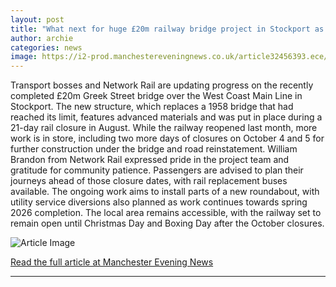 ```yaml
---
layout: post
title: "What next for huge £20m railway bridge project in Stockport as new update issued"
author: archie
categories: news
image: https://i2-prod.manchestereveningnews.co.uk/article32456393.ece/ALTERNATES/s1200/0_Drone-still-of-work-at-Greek-Street.jpg
---
```

Transport bosses and Network Rail are updating progress on the recently completed £20m Greek Street bridge over the West Coast Main Line in Stockport. The new structure, which replaces a 1958 bridge that had reached its limit, features advanced materials and was put in place during a 21-day rail closure in August. While the railway reopened last month, more work is in store, including two more days of closures on October 4 and 5 for further construction under the bridge and road reinstatement. William Brandon from Network Rail expressed pride in the project team and gratitude for community patience. Passengers are advised to plan their journeys ahead of those closure dates, with rail replacement buses available. The ongoing work aims to install parts of a new roundabout, with utility service diversions also planned as work continues towards spring 2026 completion. The local area remains accessible, with the railway set to remain open until Christmas Day and Boxing Day after the October closures.

![Article Image](https://i2-prod.manchestereveningnews.co.uk/article32456393.ece/ALTERNATES/s1200/0_Drone-still-of-work-at-Greek-Street.jpg)

[Read the full article at Manchester Evening News](https://www.manchestereveningnews.co.uk/news/greater-manchester-news/the-road-ahead-for-the-32456211)

---
